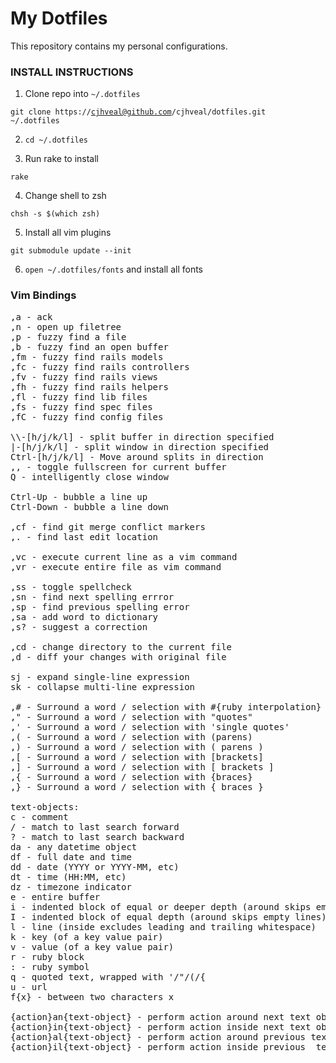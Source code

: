 # My Dotfiles
This repository contains my personal configurations.

### INSTALL INSTRUCTIONS
1. Clone repo into <code>~/.dotfiles</code>

  <code>git clone https://cjhveal@github.com/cjhveal/dotfiles.git ~/.dotfiles</code>

2. <code>cd ~/.dotfiles</code>

3. Run rake to install

  <code>rake</code>

4. Change shell to zsh

  <code>chsh -s $(which zsh)</code>

5. Install all vim plugins

  <code>git submodule update --init</code>

6. <code>open ~/.dotfiles/fonts</code> and install all fonts

### Vim Bindings
<pre>
,a - ack
,n - open up filetree
,p - fuzzy find a file
,b - fuzzy find an open buffer
,fm - fuzzy find rails models
,fc - fuzzy find rails controllers
,fv - fuzzy find rails views
,fh - fuzzy find rails helpers
,fl - fuzzy find lib files
,fs - fuzzy find spec files
,fC - fuzzy find config files

\\-[h/j/k/l] - split buffer in direction specified
|-[h/j/k/l] - split window in direction specified
Ctrl-[h/j/k/l] - Move around splits in direction
,, - toggle fullscreen for current buffer
Q - intelligently close window

Ctrl-Up - bubble a line up
Ctrl-Down - bubble a line down

,cf - find git merge conflict markers
,. - find last edit location

,vc - execute current line as a vim command
,vr - execute entire file as vim command

,ss - toggle spellcheck
,sn - find next spelling errror
,sp - find previous spelling error
,sa - add word to dictionary
,s? - suggest a correction

,cd - change directory to the current file
,d - diff your changes with original file

sj - expand single-line expression
sk - collapse multi-line expression

,# - Surround a word / selection with #{ruby interpolation}
," - Surround a word / selection with "quotes"
,' - Surround a word / selection with 'single quotes'
,( - Surround a word / selection with (parens)
,) - Surround a word / selection with ( parens )
,[ - Surround a word / selection with [brackets]
,] - Surround a word / selection with [ brackets ]
,{ - Surround a word / selection with {braces}
,} - Surround a word / selection with { braces }

text-objects:
c - comment
/ - match to last search forward
? - match to last search backward
da - any datetime object
df - full date and time
dd - date (YYYY or YYYY-MM, etc)
dt - time (HH:MM, etc)
dz - timezone indicator
e - entire buffer
i - indented block of equal or deeper depth (around skips empty lines)
I - indented block of equal depth (around skips empty lines)
l - line (inside excludes leading and trailing whitespace)
k - key (of a key value pair)
v - value (of a key value pair)
r - ruby block
: - ruby symbol
q - quoted text, wrapped with '/"/(/{
u - url
f{x} - between two characters x

{action}an{text-object} - perform action around next text object
{action}in{text-object} - perform action inside next text object
{action}al{text-object} - perform action around previous text object
{action}il{text-object} - perform action inside previous  text object
<pre>

